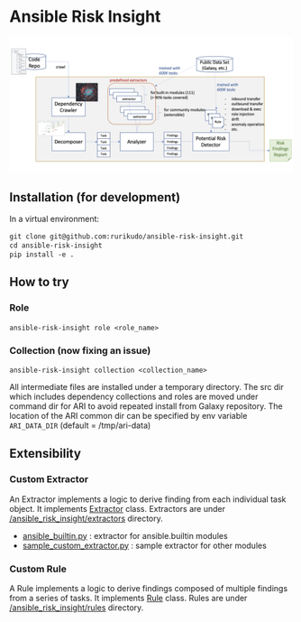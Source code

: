 # Ansible Risk Insight

![ari arch](doc/images/ari-arch.png)


## Installation (for development)

In a virtual environment:

```
git clone git@github.com:rurikudo/ansible-risk-insight.git
cd ansible-risk-insight
pip install -e .
```

## How to try

### Role
```
ansible-risk-insight role <role_name>
```

### Collection (now fixing an issue)
```
ansible-risk-insight collection <collection_name>
```

All intermediate files are installed under a temporary directory.
The src dir which includes dependency collections and roles are moved under command dir for ARI to avoid repeated install from Galaxy repository.
The location of the ARI common dir can be specified by env variable `ARI_DATA_DIR` (default = /tmp/ari-data)

## Extensibility

### Custom Extractor

An Extractor implements a logic to derive finding from each individual task object. It implements [Extractor](src/extractors/base.py#L1-L9) class. Extractors are under [/ansible_risk_insight/extractors](ansible_risk_insight/extractors/) directory.
- [ansible_builtin.py](ansible_risk_insight/extractors/ansible_builtin.py) : extractor for ansible.builtin modules
- [sample_custom_extractor.py](ansible-risk-insight/extractors/ansible_builtin.py) : sample extractor for other modules

### Custom Rule
A Rule implements a logic to derive findings composed of multiple findings from a series of tasks. It implements [Rule](ansible_risk_insight/extractors/base.py#L1-L9) class. Rules are under [/ansible_risk_insight/rules](ansible_risk_insight/rules/) directory.


